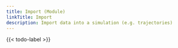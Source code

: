 ```yaml
---
title: Import (Module)
linkTitle: Import
description: Import data into a simulation (e.g. trajectories)
---
```


{{< todo-label >}}
